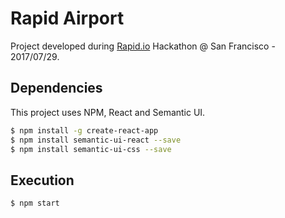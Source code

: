 # Rapid Airport

Project developed during [Rapid.io](https://www.rapid.io/) Hackathon @ San Francisco - 2017/07/29.

## Dependencies

This project uses NPM, React and Semantic UI.

```bash
$ npm install -g create-react-app
$ npm install semantic-ui-react --save
$ npm install semantic-ui-css --save
```

## Execution

```bash
$ npm start
```
